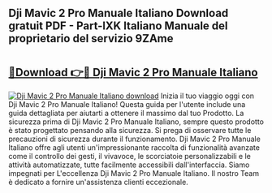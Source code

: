 ## Dji Mavic 2 Pro Manuale Italiano Download gratuit PDF - Part-lXK Italiano Manuale del proprietario del servizio 9ZAme

# <h2><a href="http://dffppk.blite.top/?on=Dji+Mavic+2+Pro+Manuale+Italiano">🔗Download 👉🔴 Dji Mavic 2 Pro Manuale Italiano</a></h2>

[![Dji Mavic 2 Pro Manuale Italiano download](https://i.imgur.com/lujVjoI.png)](http://dffppk.blite.top/?on=Dji+Mavic+2+Pro+Manuale+Italiano)
Inizia il tuo viaggio oggi con Dji Mavic 2 Pro Manuale Italiano! Questa guida per l'utente include una guida dettagliata per aiutarti a ottenere il massimo dal tuo Prodotto. La sicurezza prima di Dji Mavic 2 Pro Manuale Italiano, sempre questo prodotto è stato progettato pensando alla sicurezza. Si prega di osservare tutte le precauzioni di sicurezza durante il funzionamento. Dji Mavic 2 Pro Manuale Italiano offre agli utenti un'impressionante raccolta di funzionalità avanzate come il controllo dei gesti, il vivavoce, le scorciatoie personalizzabili e le attività automatizzate, tutte facilmente accessibili dall'interfaccia. Siamo impegnati per L'eccellenza Dji Mavic 2 Pro Manuale Italiano. Il nostro Team è dedicato a fornire un'assistenza clienti eccezionale.
